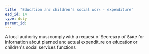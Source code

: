 ```yaml
---
title: "Education and children's social work - expenditure"
esd_id: 14
type: duty
parent_id:  
---
```


A local authority must comply with a request of Secretary of State for information about planned and actual expenditure on education or children's social services functions

